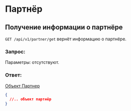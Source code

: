 # Партнёр

## Получение информации о партнёре

`GET /api/v1/partner/get` вернёт информацию о партнёре.

### Запрос:

Параметры: отсутствуют.

### Ответ:

[Объект Партнер](./contracts.md#partner)

```json
{
  //.. объект партнёр
}
```
